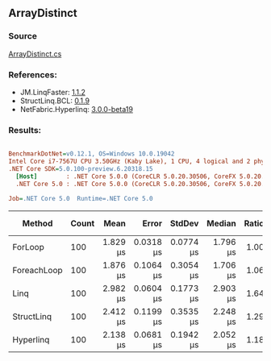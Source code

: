 ﻿## ArrayDistinct

### Source
[ArrayDistinct.cs](../LinqBenchmarks/Int32/Array/ArrayDistinct.cs)

### References:
- JM.LinqFaster: [1.1.2](https://www.nuget.org/packages/JM.LinqFaster/1.1.2)
- StructLinq.BCL: [0.1.9](https://www.nuget.org/packages/StructLinq.BCL/0.1.9)
- NetFabric.Hyperlinq: [3.0.0-beta19](https://www.nuget.org/packages/NetFabric.Hyperlinq/3.0.0-beta19)

### Results:
``` ini

BenchmarkDotNet=v0.12.1, OS=Windows 10.0.19042
Intel Core i7-7567U CPU 3.50GHz (Kaby Lake), 1 CPU, 4 logical and 2 physical cores
.NET Core SDK=5.0.100-preview.6.20318.15
  [Host]        : .NET Core 5.0.0 (CoreCLR 5.0.20.30506, CoreFX 5.0.20.30506), X64 RyuJIT
  .NET Core 5.0 : .NET Core 5.0.0 (CoreCLR 5.0.20.30506, CoreFX 5.0.20.30506), X64 RyuJIT

Job=.NET Core 5.0  Runtime=.NET Core 5.0  

```
|      Method | Count |     Mean |     Error |    StdDev |   Median | Ratio | RatioSD |  Gen 0 | Gen 1 | Gen 2 | Allocated |
|------------ |------ |---------:|----------:|----------:|---------:|------:|--------:|-------:|------:|------:|----------:|
|     ForLoop |   100 | 1.829 μs | 0.0318 μs | 0.0774 μs | 1.796 μs |  1.00 |    0.00 | 2.8687 |     - |     - |    6008 B |
| ForeachLoop |   100 | 1.876 μs | 0.1064 μs | 0.3054 μs | 1.706 μs |  1.06 |    0.20 | 2.8706 |     - |     - |    6008 B |
|        Linq |   100 | 2.982 μs | 0.0604 μs | 0.1773 μs | 2.903 μs |  1.64 |    0.11 | 2.0599 |     - |     - |    4312 B |
|  StructLinq |   100 | 2.412 μs | 0.1199 μs | 0.3535 μs | 2.248 μs |  1.29 |    0.18 |      - |     - |     - |         - |
|   Hyperlinq |   100 | 2.138 μs | 0.0681 μs | 0.1942 μs | 2.052 μs |  1.18 |    0.12 |      - |     - |     - |         - |

